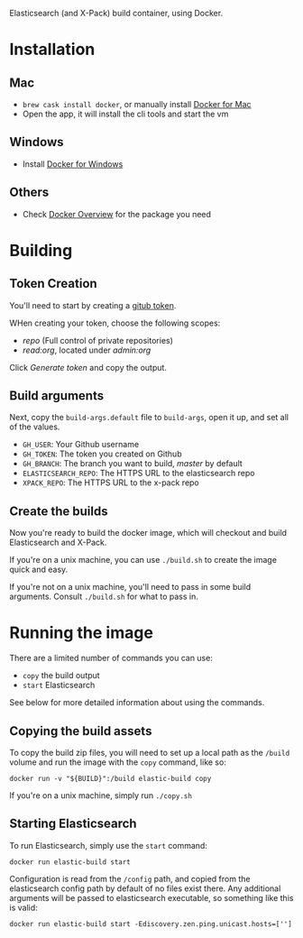 Elasticsearch (and X-Pack) build container, using Docker.

# Installation

## Mac

- `brew cask install docker`, or manually install [Docker for Mac](https://docs.docker.com/docker-for-mac/install/)
- Open the app, it will install the cli tools and start the vm

## Windows

- Install [Docker for Windows](https://docs.docker.com/docker-for-windows/)

## Others

- Check [Docker Overview](https://www.docker.com/products/overview) for the package you need

# Building

## Token Creation

You'll need to start by creating a [gitub token](https://github.com/settings/tokens). 

WHen creating your token, choose the following scopes:

- *repo* (Full control of private repositories)
- *read:org*, located under *admin:org*

Click *Generate token* and copy the output.

## Build arguments

Next, copy the `build-args.default` file to `build-args`, open it up, and set all of the values.

- `GH_USER`: Your Github username
- `GH_TOKEN`: The token you created on Github
- `GH_BRANCH`: The branch you want to build, *master* by default
- `ELASTICSEARCH_REPO`: The HTTPS URL to the elasticsearch repo
- `XPACK_REPO`: The HTTPS URL to the x-pack repo

## Create the builds

Now you're ready to build the docker image, which will checkout and build Elasticsearch and X-Pack.

If you're on a unix machine, you can use `./build.sh` to create the image quick and easy.

If you're not on a unix machine, you'll need to pass in some build arguments. Consult `./build.sh` for what to pass in.

# Running the image

There are a limited number of commands you can use:

- `copy` the build output
- `start` Elasticsearch

See below for more detailed information about using the commands.

## Copying the build assets

To copy the build zip files, you will need to set up a local path as the `/build` volume and run the image with the `copy` command, like so:

`docker run -v "${BUILD}":/build elastic-build copy`

If you're on a unix machine, simply run `./copy.sh`

## Starting Elasticsearch

To run Elasticsearch, simply use the `start` command: 

`docker run elastic-build start`

Configuration is read from the `/config` path, and copied from the elasticsearch config path by default of no files exist there. Any additional arguments will be passed to elasticsearch executable, so something like this is valid:

`docker run elastic-build start -Ediscovery.zen.ping.unicast.hosts=['']`
